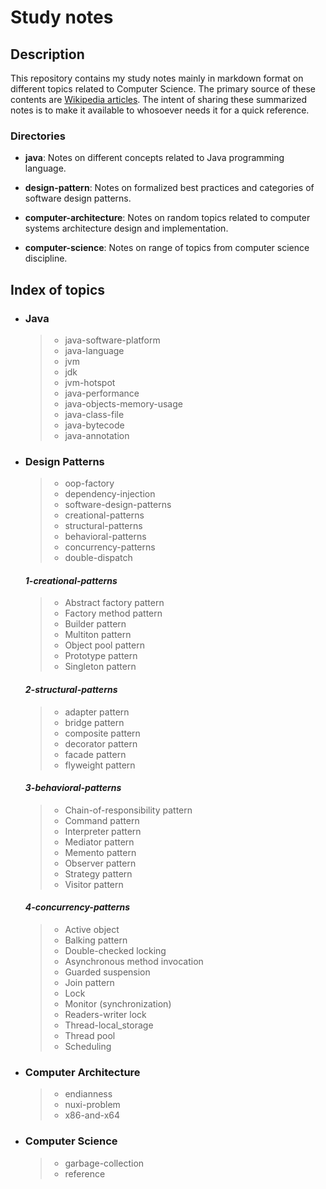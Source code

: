Study notes
=========

Description
-----

This repository contains my study notes mainly in markdown format on different topics related to Computer Science. The primary source of these contents are [Wikipedia articles](https://en.wikipedia.org). The intent of sharing these summarized notes is to make it available to whosoever needs it for a quick reference.

### Directories

- **java**: Notes on different concepts related to Java programming language.

- **design-pattern**: Notes on formalized best practices and categories of software design patterns.

- **computer-architecture**: Notes on random topics related to computer systems architecture design and implementation.

- **computer-science**: Notes on range of topics from computer science discipline.


Index of topics
-----

- ### **Java**
	> * java-software-platform
	> * java-language
	> * jvm
	> * jdk
	> * jvm-hotspot
	> * java-performance
	> * java-objects-memory-usage
	> * java-class-file
	> * java-bytecode
	> * java-annotation


- ### **Design Patterns**
	> * oop-factory
	> * dependency-injection
	> * software-design-patterns
	> * creational-patterns
	> * structural-patterns
	> * behavioral-patterns
	> * concurrency-patterns
	> * double-dispatch
	
	#### *1-creational-patterns*
	> * Abstract factory pattern
	> * Factory method pattern
	> * Builder pattern
	> * Multiton pattern
	> * Object pool pattern
	> * Prototype pattern
	> * Singleton pattern
	
	#### *2-structural-patterns*
	> * adapter pattern
	> * bridge pattern
	> * composite pattern
	> * decorator pattern
	> * facade pattern
	> * flyweight pattern
	
	#### *3-behavioral-patterns*
	> *  Chain-of-responsibility pattern
	> *  Command pattern
	> *  Interpreter pattern
	> *  Mediator pattern
	> *  Memento pattern
	> *  Observer pattern
	> *  Strategy pattern
	> *  Visitor pattern
	
	#### *4-concurrency-patterns*
	> * Active object
	> * Balking pattern
	> * Double-checked locking
	> * Asynchronous method invocation
	> * Guarded suspension
	> * Join pattern
	> * Lock
	> * Monitor (synchronization)
	> * Readers-writer lock
	> * Thread-local_storage
	> * Thread pool
	> * Scheduling


- ### **Computer Architecture**
	> * endianness
	> * nuxi-problem
	> * x86-and-x64


- ### **Computer Science**
	> * garbage-collection
	> * reference
